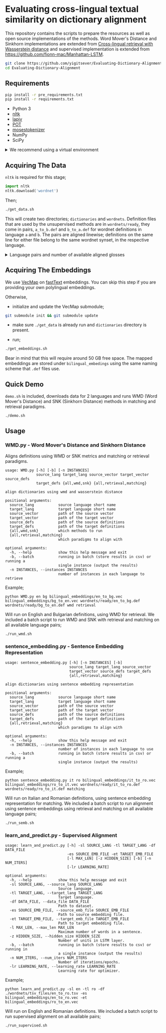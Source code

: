 # Evaluating cross-lingual textual similarity on dictionary alignment

This repository contains the scripts to prepare the resources as well as open source implementations of the methods. Word Mover's Distance and Sinkhorn implementations are extended from [Cross-lingual retrieval with Wasserstein distance](https://github.com/balikasg/WassersteinRetrieval) and supervised implementation is extended from https://github.com/fionn-mac/Manhattan-LSTM.

```bash
git clone https://github.com/yigitsever/Evaluating-Dictionary-Alignment.git
cd Evaluating-Dictionary-Alignment
```

## Requirements

```bash
pip install -r pre_requirements.txt
pip install -r requirements.txt
```

- Python 3
- [nltk](http://www.nltk.org/)
- [lapjv](https://pypi.org/project/lapjv/)
- [POT](https://pypi.org/project/POT/)
- [mosestokenizer](https://pypi.org/project/mosestokenizer/)
- NumPy
- SciPy

<details><summary>We recommend using a virtual environment</summary>
<p>

In order to create a [virtual environment](https://docs.python.org/3/library/venv.html#venv-def) that resides in a directory `.env` under your home directory;

```bash
cd ~
mkdir -p .env && cd .env
python -m venv evaluating
source ~/.env/evaluating/bin/activate
```

After the virtual environment is activated, the python interpreter and the installed packages are isolated within. In order for our code to work, the correct environment has to be sourced/activated.
In order to install all dependencies automatically use the [pip](https://pypi.org/project/pip/) package installer. `pre_requirements.text` includes requirements that packages in `requirements.txt` depend on. Both files come with the repository, so first navigate to the repository and then;

```bash
# under Evaluating-Dictionary-Alignment
pip install -r pre_requirements.txt
pip install -r requirements.txt
```

Rest of this README assumes that you are in the repository root directory.

</p>
</details>

## Acquiring The Data

`nltk` is required for this stage;

```python
import nltk
nltk.download('wordnet')
```

Then;

```bash
./get_data.sh
```

This will create two directories; `dictionaries` and `wordnets`. Definition files that are used by the unsupervised methods are in `wordnets/ready`, they come in pairs, `a_to_b.def` and `b_to_a.def` for wordnet definitions in language `a` and `b`. The pairs are aligned linewise; definitions on the same line for either file belong to the same wordnet synset, in the respective language.

<details><summary>Language pairs and number of available aligned glosses</summary>
<p>

Source Language | Target Language | # of Pairs
--- | ---  | ---:
English | Bulgarian | 4959
English | Greek | 18136
English | Italian | 12688
English | Romanian | 58754
English | Slovenian | 3144
English | Albanian | 4681
Bulgarian | Greek | 2817
Bulgarian | Italian | 2115
Bulgarian | Romanian | 4701
Greek | Italian | 4801
Greek | Romanian | 2144
Greek | Albanian | 4681
Italian | Romanian | 10353
Romanian | Slovenian | 2085
Romanian | Albanian | 4646

</p>
</details>

## Acquiring The Embeddings

We use [VecMap](https://github.com/artetxem/vecmap) on [fastText](https://fasttext.cc/) embeddings. You can skip this step if you are providing your own polylingual embeddings.

Otherwise,

* initialize and update the VecMap submodule;

```bash
git submodule init && git submodule update
```

* make sure `./get_data` is already run and `dictionaries` directory is present.

* run;

```bash
./get_embeddings.sh
```

Bear in mind that this will require around 50 GB free space. The mapped embeddings are stored under `bilingual_embedings` using the same naming scheme that `.def` files use.

## Quick Demo

`demo.sh` is included, downloads data for 2 languages and runs WMD (Word Mover's Distance) and SNK (Sinkhorn Distance) methods in matching and retrieval paradigms.

```bash
./demo.sh
```

## Usage

### WMD.py - Word Mover's Distance and Sinkhorn Distance

Aligns definitions using WMD or SNK metrics and matching or retrieval paradigms.

```
usage: WMD.py [-h] [-b] [-n INSTANCES]
              source_lang target_lang source_vector target_vector source_defs
              target_defs {all,wmd,snk} {all,retrieval,matching}

align dictionaries using wmd and wasserstein distance

positional arguments:
  source_lang           source language short name
  target_lang           target language short name
  source_vector         path of the source vector
  target_vector         path of the target vector
  source_defs           path of the source definitions
  target_defs           path of the target definitions
  {all,wmd,snk}         which methods to run
  {all,retrieval,matching}
                        which paradigms to align with

optional arguments:
  -h, --help            show this help message and exit
  -b, --batch           running in batch (store results in csv) or running a
                        single instance (output the results)
  -n INSTANCES, --instances INSTANCES
                        number of instances in each language to retrieve
```

Example;

```
python WMD.py en bg bilingual_embeddings/en_to_bg.vec bilingual_embeddings/bg_to_en.vec wordnets/ready/en_to_bg.def wordnets/ready/bg_to_en.def wmd retrieval
```

Will run on English and Bulgarian definitions, using WMD for retrieval. We included a batch script to run WMD and SNK with retrieval and matching on all available language pairs;
```
./run_wmd.sh
```

### sentence_embedding.py - Sentence Embedding Representation

```
usage: sentence_embedding.py [-h] [-n INSTANCES] [-b]
                             source_lang target_lang source_vector
                             target_vector source_defs target_defs
                             {all,retrieval,matching}

align dictionaries using sentence embedding representation

positional arguments:
  source_lang           source language short name
  target_lang           target language short name
  source_vector         path of the source vector
  target_vector         path of the target vector
  source_defs           path of the source definitions
  target_defs           path of the target definitions
  {all,retrieval,matching}
                        which paradigms to align with

optional arguments:
  -h, --help            show this help message and exit
  -n INSTANCES, --instances INSTANCES
                        number of instances in each language to use
  -b, --batch           running in batch (store results in csv) or running a
                        single instance (output the results)
```

Example;

```
python sentence_embedding.py it ro bilingual_embeddings/it_to_ro.vec bilingual_embeddings/ro_to_it.vec wordnets/ready/it_to_ro.def wordnets/ready/ro_to_it.def matching
```

Will run on Italian and Romanian definitions, using sentence embedding representation for matching. We included a batch script to run alignment using sentence embeddings using retrieval and matching on all available language pairs;

```
./run_semb.sh
```


### learn_and_predict.py - Supervised Alignment

```
usage: learn_and_predict.py [-h] -sl SOURCE_LANG -tl TARGET_LANG -df DATA_FILE
                            -es SOURCE_EMB_FILE -et TARGET_EMB_FILE
                            [-l MAX_LEN] [-z HIDDEN_SIZE] [-b] [-n NUM_ITERS]
                            [-lr LEARNING_RATE]

optional arguments:
  -h, --help            show this help message and exit
  -sl SOURCE_LANG, --source_lang SOURCE_LANG
                        Source language.
  -tl TARGET_LANG, --target_lang TARGET_LANG
                        Target language.
  -df DATA_FILE, --data_file DATA_FILE
                        Path to dataset.
  -es SOURCE_EMB_FILE, --source_emb_file SOURCE_EMB_FILE
                        Path to source embedding file.
  -et TARGET_EMB_FILE, --target_emb_file TARGET_EMB_FILE
                        Path to target embedding file.
  -l MAX_LEN, --max_len MAX_LEN
                        Maximum number of words in a sentence.
  -z HIDDEN_SIZE, --hidden_size HIDDEN_SIZE
                        Number of units in LSTM layer.
  -b, --batch           running in batch (store results to csv) or running in
                        a single instance (output the results)
  -n NUM_ITERS, --num_iters NUM_ITERS
                        Number of iterations/epochs.
  -lr LEARNING_RATE, --learning_rate LEARNING_RATE
                        Learning rate for optimizer.
```

Example;

```
python learn_and_predict.py -sl en -tl ro -df ./wordnets/tsv_files/en_to_ro.tsv -es bilingual_embeddings/en_to_ro.vec -et bilingual_embeddings/ro_to_en.vec
```

Will run on English and Romanian definitions. We included a batch script to run supervised alignment on all available pairs;

```
./run_supervised.sh
```
